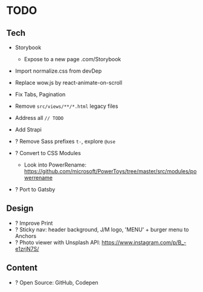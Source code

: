 # TODO

## Tech

- Storybook
  - Expose to a new page .com/Storybook
- Import normalize.css from devDep
- Replace wow.js by react-animate-on-scroll
- Fix Tabs, Pagination
- Remove `src/views/**/*.html` legacy files
- Address all `// TODO`
- Add Strapi

- ? Remove Sass prefixes `t-`, explore `@use`
- ? Convert to CSS Modules
  - Look into PowerRename: https://github.com/microsoft/PowerToys/tree/master/src/modules/powerrename
- ? Port to Gatsby

## Design

- ? Improve Print
- ? Sticky nav: header background, J/M logo, 'MENU' + burger menu to Anchors
- ? Photo viewer with Unsplash API: https://www.instagram.com/p/B_-e1zrjN7S/

## Content

- ? Open Source: GitHub, Codepen

